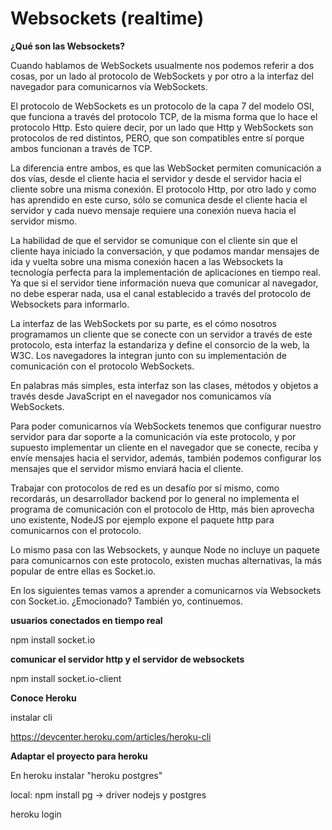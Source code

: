 # Websockets (realtime)

**¿Qué son las Websockets?**

Cuando hablamos de WebSockets usualmente nos podemos referir a dos cosas, por un lado al protocolo de WebSockets y por otro a la interfaz del navegador para comunicarnos vía WebSockets.

El protocolo de WebSockets es un protocolo de la capa 7 del modelo OSI, que funciona a través del protocolo TCP, de la misma forma que lo hace el protocolo Http. Esto quiere decir, por un lado que Http y WebSockets son protocolos de red distintos, PERO, que son compatibles entre sí porque ambos funcionan a través de TCP.

La diferencia entre ambos, es que las WebSocket permiten comunicación a dos vías, desde el cliente hacia el servidor y desde el servidor hacia el cliente sobre una misma conexión. El protocolo Http, por otro lado y como has aprendido en este curso, sólo se comunica desde el cliente hacia el servidor y cada nuevo mensaje requiere una conexión nueva hacia el servidor mismo.

La habilidad de que el servidor se comunique con el cliente sin que el cliente haya iniciado la conversación, y que podamos mandar mensajes de ida y vuelta sobre una misma conexión hacen a las Websockets la tecnología perfecta para la implementación de aplicaciones en tiempo real. Ya que si el servidor tiene información nueva que comunicar al navegador, no debe esperar nada, usa el canal establecido a través del protocolo de Websockets para informarlo.

La interfaz de las WebSockets por su parte, es el cómo nosotros programamos un cliente que se conecte con un servidor a través de este protocolo, esta interfaz la estandariza y define el consorcio de la web, la W3C. Los navegadores la integran junto con su implementación de comunicación con el protocolo WebSockets.

En palabras más simples, esta interfaz son las clases, métodos y objetos a través desde JavaScript en el navegador nos comunicamos vía WebSockets.

Para poder comunicarnos vía WebSockets tenemos que configurar nuestro servidor para dar soporte a la comunicación vía este protocolo, y por supuesto implementar un cliente en el navegador que se conecte, reciba y envíe mensajes hacia el servidor, además, también podemos configurar los mensajes que el servidor mismo enviará hacia el cliente.

Trabajar con protocolos de red es un desafío por sí mismo, como recordarás, un desarrollador backend por lo general no implementa el programa de comunicación con el protocolo de Http, más bien aprovecha uno existente, NodeJS por ejemplo expone el paquete http para comunicarnos con el protocolo.

Lo mismo pasa con las Websockets, y aunque Node no incluye un paquete para comunicarnos con este protocolo, existen muchas alternativas, la más popular de entre ellas es Socket.io.

En los siguientes temas vamos a aprender a comunicarnos vía Websockets con Socket.io. ¿Emocionado? También yo, continuemos.

**usuarios conectados en tiempo real**

npm install socket.io

**comunicar el servidor http y el servidor de websockets**

npm install socket.io-client

**Conoce Heroku**

instalar cli

https://devcenter.heroku.com/articles/heroku-cli

**Adaptar el proyecto para heroku**

En heroku instalar "heroku postgres"

local: 
npm install pg -> driver nodejs y postgres

heroku login